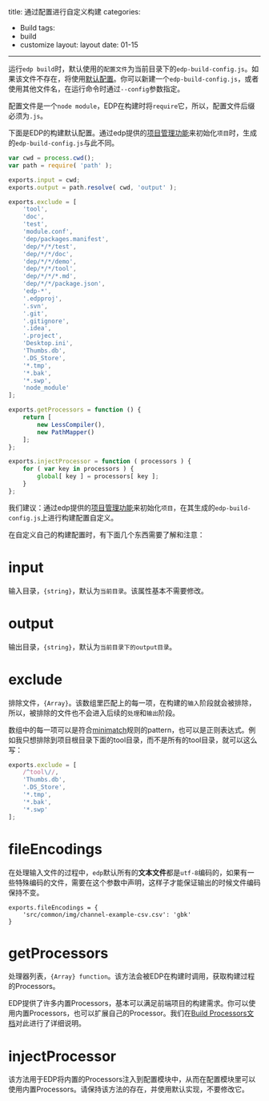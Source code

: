 title: 通过配置进行自定义构建
categories:
- Build
tags:
-  build
-  customize
layout:
    layout
date:
    01-15
---


运行`edp build`时，默认使用的`配置文件`为当前目录下的`edp-build-config.js`。如果该文件不存在，将使用[默认配置](https://github.com/ecomfe/edp-build/blob/1.0.0-dev/lib/config.js)。你可以新建一个`edp-build-config.js`，或者使用其他文件名，在运行命令时通过`--config`参数指定。

配置文件是一个`node module`，EDP在构建时将`require`它，所以，配置文件后缀必须为`.js`。

下面是EDP的构建默认配置。通过edp提供的[项目管理功能](Project-Manage)来初始化`项目`时，生成的`edp-build-config.js`与此不同。

```javascript
var cwd = process.cwd();
var path = require( 'path' );

exports.input = cwd;
exports.output = path.resolve( cwd, 'output' );

exports.exclude = [
    'tool',
    'doc',
    'test',
    'module.conf',
    'dep/packages.manifest',
    'dep/*/*/test',
    'dep/*/*/doc',
    'dep/*/*/demo',
    'dep/*/*/tool',
    'dep/*/*/*.md',
    'dep/*/*/package.json',
    'edp-*',
    '.edpproj',
    '.svn',
    '.git',
    '.gitignore',
    '.idea',
    '.project',
    'Desktop.ini',
    'Thumbs.db',
    '.DS_Store',
    '*.tmp',
    '*.bak',
    '*.swp',
    'node_module'
];

exports.getProcessors = function () {
    return [
        new LessCompiler(),
        new PathMapper()
    ];
};

exports.injectProcessor = function ( processors ) {
    for ( var key in processors ) {
        global[ key ] = processors[ key ];
    }
};
```

我们建议：通过edp提供的[项目管理功能](Project-Manage)来初始化`项目`，在其生成的`edp-build-config.js`上进行构建配置自定义。


在自定义自己的构建配置时，有下面几个东西需要了解和注意：

# input

输入目录，`{string}`，默认为`当前目录`。该属性基本不需要修改。

# output

输出目录，`{string}`，默认为`当前目录下的output目录`。

# exclude

排除文件，`{Array}`。该数组里匹配上的每一项，在构建的`输入`阶段就会被排除，所以，被排除的文件也不会进入后续的`处理`和`输出`阶段。

数组中的每一项可以是符合[minimatch](https://www.npmjs.org/package/minimatch)规则的pattern，也可以是正则表达式。例如我只想排除到项目根目录下面的tool目录，而不是所有的tool目录，就可以这么写：

```javascript
exports.exclude = [
    /^tool\//,
    'Thumbs.db',
    '.DS_Store',
    '*.tmp',
    '*.bak',
    '*.swp'
];
```

# fileEncodings

在处理输入文件的过程中，`edp`默认所有的**文本文件**都是`utf-8`编码的，如果有一些特殊编码的文件，需要在这个参数中声明，这样子才能保证输出的时候文件编码保持不变。

```
exports.fileEncodings = {
    'src/common/img/channel-example-csv.csv': 'gbk'
}
```

# getProcessors

处理器列表，`{Array} function`。该方法会被EDP在构建时调用，获取构建过程的Processors。

EDP提供了许多内置Processors，基本可以满足前端项目的构建需求。你可以使用内置Processors，也可以扩展自己的Processor。我们在[Build Processors文档](Build-Processors)对此进行了详细说明。

# injectProcessor

该方法用于EDP将内置的Processors注入到配置模块中，从而在配置模块里可以使用内置Processors。请保持该方法的存在，并使用默认实现，不要修改它。